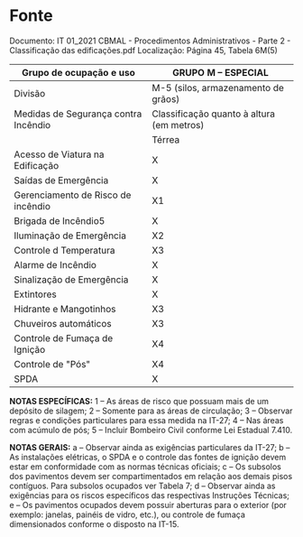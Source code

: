 # Fonte
Documento: IT 01_2021 CBMAL - Procedimentos Administrativos - Parte 2 - Classificação das edificações.pdf
Localização: Página 45, Tabela 6M(5)

| Grupo de ocupação e uso | GRUPO M – ESPECIAL |
|---|---|
| Divisão | M-5 (silos, armazenamento de grãos) |
| Medidas de Segurança contra Incêndio | Classificação quanto à altura (em metros) |
|  | Térrea | H ≤ 6 | 6 < H ≤ 12 | 12 < H ≤ 23 | 23 < H ≤ 30 | Acima de 30 |
| Acesso de Viatura na Edificação | X | X | X | X | X | X |
| Saídas de Emergência | X | X | X | X | X | X |
| Gerenciamento de Risco de incêndio | X1 | X1 | X1 | X1 | X1 | X1 |
| Brigada de Incêndio5 | X | X | X | X | X | X |
| Iluminação de Emergência | X2 | X2 | X2 | X2 | X2 | X2 |
| Controle d Temperatura | X3 | X3 | X3 | X3 | X3 | X3 |
| Alarme de Incêndio | X | X | X | X | X | X |
| Sinalização de Emergência | X | X | X | X | X | X |
| Extintores | X | X | X | X | X | X |
| Hidrante e Mangotinhos | X3 | X3 | X3 | X3 | X3 | X3 |
| Chuveiros automáticos | X3 | X3 | X3 | X3 | X3 | X3 |
| Controle de Fumaça de Ignição | X4 | X4 | X4 | X4 | X4 | X4 |
| Controle de "Pós" | X4 | X4 | X4 | X4 | X4 | X4 |
| SPDA | X | X | X | X | X | X |

**NOTAS ESPECÍFICAS:**
1 – As áreas de risco que possuam mais de um depósito de silagem;
2 – Somente para as áreas de circulação;
3 – Observar regras e condições particulares para essa medida na IT-27;
4 – Nas áreas com acúmulo de pós;
5 – Incluir Bombeiro Civil conforme Lei Estadual 7.410.

**NOTAS GERAIS:**
a – Observar ainda as exigências particulares da IT-27;
b – As instalações elétricas, o SPDA e o controle das fontes de ignição devem estar em conformidade com as normas técnicas oficiais;
c – Os subsolos dos pavimentos devem ser compartimentados em relação aos demais pisos contíguos. Para subsolos ocupados ver Tabela 7;
d – Observar ainda as exigências para os riscos específicos das respectivas Instruções Técnicas;
e – Os pavimentos ocupados devem possuir aberturas para o exterior (por exemplo: janelas, painéis de vidro, etc.), ou controle de fumaça dimensionados conforme o disposto na IT-15.